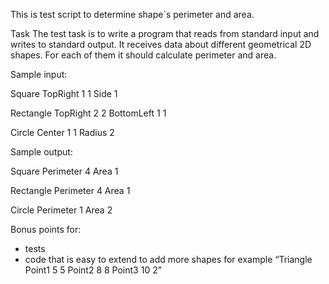 This is test script to determine shape`s perimeter and area.

Task
The test task is to write a program that reads from standard input and writes to standard output.
It receives data about different geometrical 2D shapes. For each of them it should calculate perimeter and area.

Sample input:

Square TopRight 1 1 Side 1

Rectangle TopRight 2 2 BottomLeft 1 1

Circle Center 1 1 Radius 2

Sample output:

Square Perimeter 4 Area 1

Rectangle Perimeter 4 Area 1

Circle Perimeter 1 Area 2

Bonus points for:
- tests
- code that is easy to extend to add more shapes
for example “Triangle Point1 5 5 Point2 8 8 Point3 10 2”
